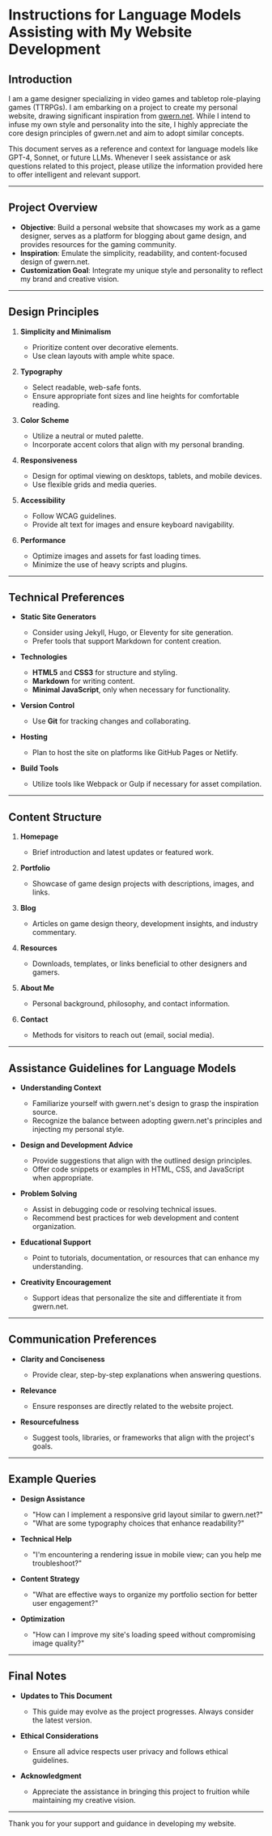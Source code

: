 # Instructions for Language Models Assisting with My Website Development

## Introduction

I am a game designer specializing in video games and tabletop role-playing games (TTRPGs). I am embarking on a project to create my personal website, drawing significant inspiration from [gwern.net](https://www.gwern.net/). While I intend to infuse my own style and personality into the site, I highly appreciate the core design principles of gwern.net and aim to adopt similar concepts.

This document serves as a reference and context for language models like GPT-4, Sonnet, or future LLMs. Whenever I seek assistance or ask questions related to this project, please utilize the information provided here to offer intelligent and relevant support.

---

## Project Overview

- **Objective**: Build a personal website that showcases my work as a game designer, serves as a platform for blogging about game design, and provides resources for the gaming community.
- **Inspiration**: Emulate the simplicity, readability, and content-focused design of gwern.net.
- **Customization Goal**: Integrate my unique style and personality to reflect my brand and creative vision.

---

## Design Principles

1. **Simplicity and Minimalism**
   - Prioritize content over decorative elements.
   - Use clean layouts with ample white space.

2. **Typography**
   - Select readable, web-safe fonts.
   - Ensure appropriate font sizes and line heights for comfortable reading.

3. **Color Scheme**
   - Utilize a neutral or muted palette.
   - Incorporate accent colors that align with my personal branding.

4. **Responsiveness**
   - Design for optimal viewing on desktops, tablets, and mobile devices.
   - Use flexible grids and media queries.

5. **Accessibility**
   - Follow WCAG guidelines.
   - Provide alt text for images and ensure keyboard navigability.

6. **Performance**
   - Optimize images and assets for fast loading times.
   - Minimize the use of heavy scripts and plugins.

---

## Technical Preferences

- **Static Site Generators**
  - Consider using Jekyll, Hugo, or Eleventy for site generation.
  - Prefer tools that support Markdown for content creation.

- **Technologies**
  - **HTML5** and **CSS3** for structure and styling.
  - **Markdown** for writing content.
  - **Minimal JavaScript**, only when necessary for functionality.

- **Version Control**
  - Use **Git** for tracking changes and collaborating.

- **Hosting**
  - Plan to host the site on platforms like GitHub Pages or Netlify.

- **Build Tools**
  - Utilize tools like Webpack or Gulp if necessary for asset compilation.

---

## Content Structure

1. **Homepage**
   - Brief introduction and latest updates or featured work.

2. **Portfolio**
   - Showcase of game design projects with descriptions, images, and links.

3. **Blog**
   - Articles on game design theory, development insights, and industry commentary.

4. **Resources**
   - Downloads, templates, or links beneficial to other designers and gamers.

5. **About Me**
   - Personal background, philosophy, and contact information.

6. **Contact**
   - Methods for visitors to reach out (email, social media).

---

## Assistance Guidelines for Language Models

- **Understanding Context**
  - Familiarize yourself with gwern.net's design to grasp the inspiration source.
  - Recognize the balance between adopting gwern.net's principles and injecting my personal style.

- **Design and Development Advice**
  - Provide suggestions that align with the outlined design principles.
  - Offer code snippets or examples in HTML, CSS, and JavaScript when appropriate.

- **Problem Solving**
  - Assist in debugging code or resolving technical issues.
  - Recommend best practices for web development and content organization.

- **Educational Support**
  - Point to tutorials, documentation, or resources that can enhance my understanding.

- **Creativity Encouragement**
  - Support ideas that personalize the site and differentiate it from gwern.net.

---

## Communication Preferences

- **Clarity and Conciseness**
  - Provide clear, step-by-step explanations when answering questions.

- **Relevance**
  - Ensure responses are directly related to the website project.

- **Resourcefulness**
  - Suggest tools, libraries, or frameworks that align with the project's goals.

---

## Example Queries

- **Design Assistance**
  - "How can I implement a responsive grid layout similar to gwern.net?"
  - "What are some typography choices that enhance readability?"

- **Technical Help**
  - "I'm encountering a rendering issue in mobile view; can you help me troubleshoot?"

- **Content Strategy**
  - "What are effective ways to organize my portfolio section for better user engagement?"

- **Optimization**
  - "How can I improve my site's loading speed without compromising image quality?"

---

## Final Notes

- **Updates to This Document**
  - This guide may evolve as the project progresses. Always consider the latest version.

- **Ethical Considerations**
  - Ensure all advice respects user privacy and follows ethical guidelines.

- **Acknowledgment**
  - Appreciate the assistance in bringing this project to fruition while maintaining my creative vision.

---

Thank you for your support and guidance in developing my website.

